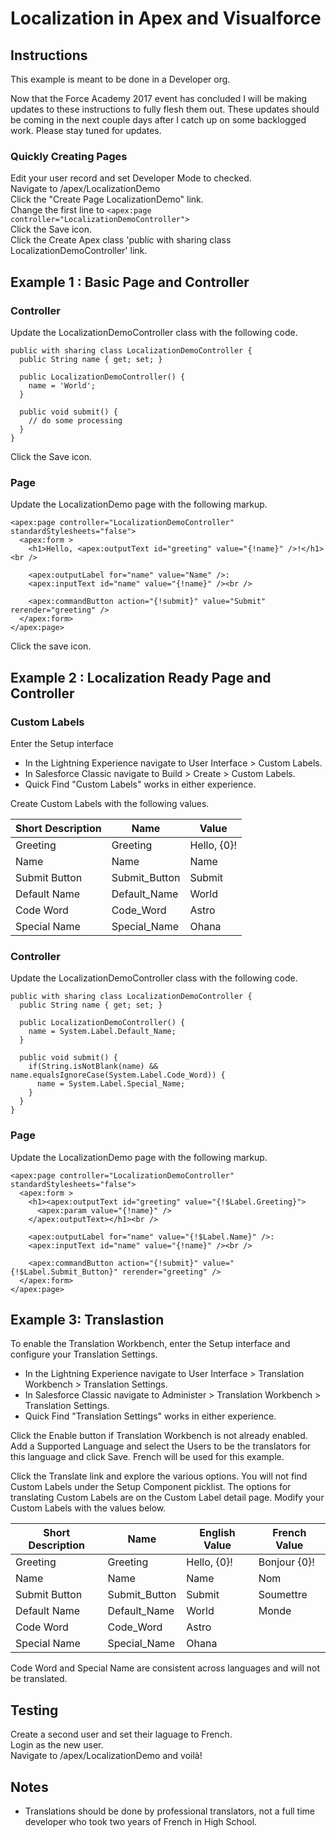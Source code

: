# Localization in Apex and Visualforce

## Instructions

This example is meant to be done in a Developer org.

Now that the Force Academy 2017 event has concluded I will be making updates to these instructions to fully flesh them out. These updates should be coming in the next couple days after I catch up on some backlogged work. Please stay tuned for updates.

### Quickly Creating Pages
Edit your user record and set Developer Mode to checked.  
Navigate to /apex/LocalizationDemo  
Click the "Create Page LocalizationDemo" link.  
Change the first line to `<apex:page controller="LocalizationDemoController">`  
Click the Save icon.  
Click the Create Apex class 'public with sharing class LocalizationDemoController' link.  

## Example 1 : Basic Page and Controller

### Controller

Update the LocalizationDemoController class with the following code.

    public with sharing class LocalizationDemoController {
      public String name { get; set; }
      
      public LocalizationDemoController() {
        name = 'World';
      }
      
      public void submit() {
        // do some processing
      }
    }

Click the Save icon.

### Page

Update the LocalizationDemo page with the following markup.

    <apex:page controller="LocalizationDemoController" standardStylesheets="false">
      <apex:form >
        <h1>Hello, <apex:outputText id="greeting" value="{!name}" />!</h1><br />
        
        <apex:outputLabel for="name" value="Name" />:
        <apex:inputText id="name" value="{!name}" /><br />
        
        <apex:commandButton action="{!submit}" value="Submit" rerender="greeting" />
      </apex:form>
    </apex:page>

Click the save icon.

## Example 2 : Localization Ready Page and Controller

### Custom Labels

Enter the Setup interface

* In the Lightning Experience navigate to User Interface > Custom Labels.
* In Salesforce Classic navigate to Build > Create > Custom Labels.
* Quick Find "Custom Labels" works in either experience.

Create Custom Labels with the following values.

| Short Description | Name          | Value       |
|-------------------|---------------|-------------|
| Greeting          | Greeting      | Hello, {0}! |
| Name              | Name          | Name        |
| Submit Button     | Submit_Button | Submit      |
| Default Name      | Default_Name  | World       |
| Code Word         | Code_Word     | Astro       |
| Special Name      | Special_Name  | Ohana       |

### Controller
Update the LocalizationDemoController class with the following code.

    public with sharing class LocalizationDemoController {
      public String name { get; set; }

      public LocalizationDemoController() {
        name = System.Label.Default_Name;
      }

      public void submit() {
        if(String.isNotBlank(name) && name.equalsIgnoreCase(System.Label.Code_Word)) {
          name = System.Label.Special_Name;
        }
      }
    }

### Page

Update the LocalizationDemo page with the following markup.

    <apex:page controller="LocalizationDemoController" standardStylesheets="false">
      <apex:form >
        <h1><apex:outputText id="greeting" value="{!$Label.Greeting}">
          <apex:param value="{!name}" />
        </apex:outputText></h1><br />
        
        <apex:outputLabel for="name" value="{!$Label.Name}" />:
        <apex:inputText id="name" value="{!name}" /><br />
        
        <apex:commandButton action="{!submit}" value="{!$Label.Submit_Button}" rerender="greeting" />
      </apex:form>
    </apex:page>

## Example 3: Translastion

To enable the Translation Workbench, enter the Setup interface and configure your Translation Settings.

* In the Lightning Experience navigate to User Interface > Translation Workbench > Translation Settings.
* In Salesforce Classic navigate to Administer > Translation Workbench > Translation Settings.
* Quick Find "Translation Settings" works in either experience.

Click the Enable button if Translation Workbench is not already enabled.  
Add a Supported Language and select the Users to be the translators for this language and click Save. French will be used for this example.  

Click the Translate link and explore the various options. You will not find Custom Labels under the Setup Component picklist. The options for translating Custom Labels are on the Custom Label detail page. Modify your Custom Labels with the values below.


| Short Description | Name          | English Value | French Value |
|-------------------|---------------|---------------|---------------
| Greeting          | Greeting      | Hello, {0}!   | Bonjour {0}! |
| Name              | Name          | Name          | Nom          |
| Submit Button     | Submit_Button | Submit        | Soumettre    |
| Default Name      | Default_Name  | World         | Monde        |
| Code Word         | Code_Word     | Astro         |              |
| Special Name      | Special_Name  | Ohana         |              |

Code Word and Special Name are consistent across languages and will not be translated.

## Testing

Create a second user and set their laguage to French.  
Login as the new user.  
Navigate to /apex/LocalizationDemo and voilà!  

## Notes

* Translations should be done by professional translators, not a full time developer who took two years of French in High School.
